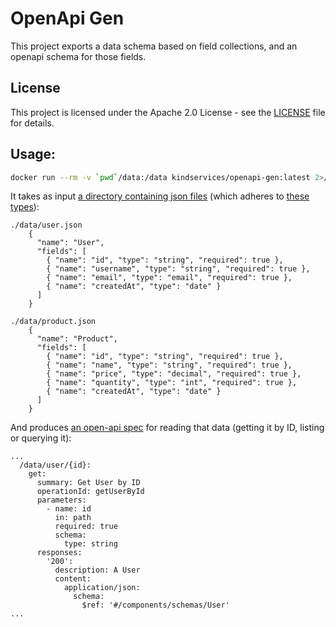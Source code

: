# OpenApi Gen

This project exports a data schema based on field collections, and an openapi schema for those fields.

## License

This project is licensed under the Apache 2.0 License - see the [LICENSE](https://www.apache.org/licenses/LICENSE-2.0) file for details.


## Usage:
```sh
docker run --rm -v `pwd`/data:/data kindservices/openapi-gen:latest 2>/dev/null > openapi.yml
```

It takes as input [a directory containing json files](./data) (which adheres to [these types](./src/types.ts)): 
```
./data/user.json
    {
      "name": "User",
      "fields": [
        { "name": "id", "type": "string", "required": true },
        { "name": "username", "type": "string", "required": true },
        { "name": "email", "type": "email", "required": true },
        { "name": "createdAt", "type": "date" }
      ]
    }

./data/product.json
    {
      "name": "Product",
      "fields": [
        { "name": "id", "type": "string", "required": true },
        { "name": "name", "type": "string", "required": true },
        { "name": "price", "type": "decimal", "required": true },
        { "name": "quantity", "type": "int", "required": true },
        { "name": "createdAt", "type": "date" }
      ]
    }
```

And produces [an open-api spec](./data/example.yaml) for reading that data (getting it by ID, listing or querying it):

```
...
  /data/user/{id}:
    get:
      summary: Get User by ID
      operationId: getUserById
      parameters:
        - name: id
          in: path
          required: true
          schema:
            type: string
      responses:
        '200':
          description: A User
          content:
            application/json:
              schema:
                $ref: '#/components/schemas/User'
...
```